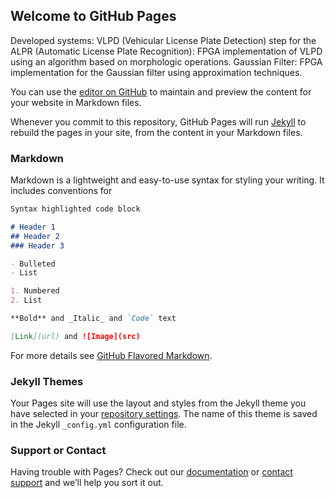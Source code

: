 ## Welcome to GitHub Pages

Developed systems: VLPD (Vehicular License Plate Detection) step for the ALPR (Automatic License Plate Recognition): FPGA implementation of VLPD using an algorithm based on morphologic operations. 
Gaussian Filter: FPGA implementation for the Gaussian filter using approximation techniques.

You can use the [editor on GitHub](https://github.com/Sborzguilherme/Architecture-of-FPGA-based-Systems-for-Digital-Image-Processing/edit/master/README.md) to maintain and preview the content for your website in Markdown files.

Whenever you commit to this repository, GitHub Pages will run [Jekyll](https://jekyllrb.com/) to rebuild the pages in your site, from the content in your Markdown files.

### Markdown

Markdown is a lightweight and easy-to-use syntax for styling your writing. It includes conventions for

```markdown
Syntax highlighted code block

# Header 1
## Header 2
### Header 3

- Bulleted
- List

1. Numbered
2. List

**Bold** and _Italic_ and `Code` text

[Link](url) and ![Image](src)
```

For more details see [GitHub Flavored Markdown](https://guides.github.com/features/mastering-markdown/).

### Jekyll Themes

Your Pages site will use the layout and styles from the Jekyll theme you have selected in your [repository settings](https://github.com/Sborzguilherme/Architecture-of-FPGA-based-Systems-for-Digital-Image-Processing/settings). The name of this theme is saved in the Jekyll `_config.yml` configuration file.

### Support or Contact

Having trouble with Pages? Check out our [documentation](https://help.github.com/categories/github-pages-basics/) or [contact support](https://github.com/contact) and we’ll help you sort it out.
